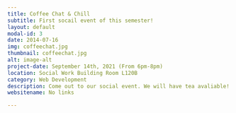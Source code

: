```yaml
---
title: Coffee Chat & Chill
subtitle: First socail event of this semester!
layout: default
modal-id: 3
date: 2014-07-16
img: coffeechat.jpg
thumbnail: coffeechat.jpg
alt: image-alt
project-date: September 14th, 2021 (From 6pm-8pm)
location: Social Work Building Room L120B
category: Web Development
description: Come out to our social event. We will have tea avaliable! Work on assignments and applying to internships together!
websitename: No links

---
```

